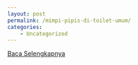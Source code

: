 ```yaml
---
layout: post
permalink: /mimpi-pipis-di-toilet-umum/
categories:
    - Uncategorized
---
```


[Baca Selengkapnya](/01)
